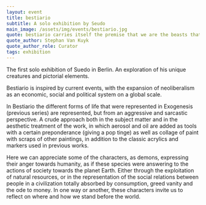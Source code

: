 ```yaml
---
layout: event
title: bestiario
subtitle: A solo exhibition by Seudo
main_image: /assets/img/events/bestiario.jpg
quote: bestiario carries itself the premise that we are the beasts that have come to devour everything, even ourselves
quote_author: Stephan Van Kuyk
quote_author_role: Curator
tags: exhibition
---
```

The first solo exhibition of Suedo in Berlin. An exploration of his unique creatures and pictorial elements.

Bestiario is inspired by current events, with the expansion of neoliberalism as an economic, social and political system on a global scale.

<!--more-->

In Bestiario the different forms of life that were represented in Exogenesis (previous series) are represented, but from an aggressive and sarcastic perspective. A crude approach both in the subject matter and in the aesthetic treatment of the work, in which aerosol and oil are added as tools with a certain preponderance (giving a pop tinge) as well as collage of paint with scraps of other paintings, in addition to the classic acrylics and markers used in previous works.

Here we can appreciate some of the characters, as demons, expressing their anger towards humanity, as if these species were answering to the actions of society towards the planet Earth. Either through the exploitation of natural resources, or in the representation of the social relations between people in a civilization totally absorbed by consumption, greed vanity and the ode to money. In one way or another, these characters invite us to reflect on where and how we stand before the world.